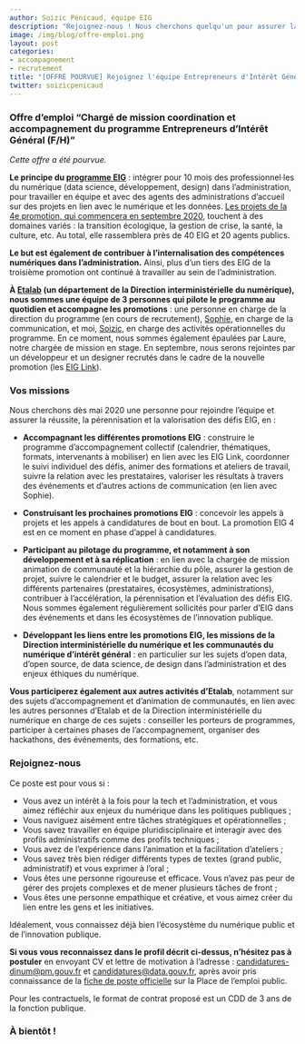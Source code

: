 ```yaml
---
author: Soizic Pénicaud, équipe EIG
description: "Rejoignez-nous ! Nous cherchons quelqu'un pour assurer la réussite, la pérennisation et la valorisation des défis EIG à partir de mai 2020."
image: /img/blog/offre-emploi.png
layout: post
categories:
- accompagnement
- recrutement
title: "[OFFRE POURVUE] Rejoignez l'équipe Entrepreneurs d'Intérêt Général à Etalab : offre d'emploi « Chargé de mission coordination et accompagnement du programme EIG (F/H) »"
twitter: soizicpenicaud
---
```


### Offre d’emploi “Chargé de mission coordination et accompagnement du programme Entrepreneurs d’Intérêt Général (F/H)”
 
_Cette offre a été pourvue._

**Le principe du [programme EIG](https://entrepreneur-interet-general.etalab.gouv.fr/presentation.html)** : intégrer pour 10 mois des professionnel·les du numérique (data science, développement, design) dans l’administration, pour travailler en équipe et avec des agents des administrations d’accueil sur des projets en lien avec le numérique et les données. [Les projets de la 4e promotion, qui commencera en septembre 2020](https://www.etalab.gouv.fr/programme-entrepreneurs-dinteret-general-decouvrez-les-17-defis-de-la-quatrieme-promotion), touchent à des domaines variés : la transition écologique, la gestion de crise, la santé, la culture, etc. Au total, elle rassemblera près de 40 EIG et 20 agents publics. 

**Le but est également de contribuer à l’internalisation des compétences numériques dans l’administration.** Ainsi, plus d’un tiers des EIG de la troisième promotion ont continué à travailler au sein de l’administration. 

**À [Etalab](https://www.etalab.gouv.fr/) (un département de la Direction interministérielle du numérique), nous sommes une équipe de 3 personnes qui pilote le programme au quotidien et accompagne les promotions** : une personne en charge de la direction du programme (en cours de recrutement), [Sophie](https://entrepreneur-interet-general.etalab.gouv.fr/communaute/2018/sophie-miljkovic.html), en charge de la communication, et moi, [Soizic](https://entrepreneur-interet-general.etalab.gouv.fr/communaute/2018/soizic-penicaud.html), en charge des activités opérationnelles du programme. En ce moment, nous sommes également épaulées par Laure, notre chargée de mission en stage. En septembre, nous serons rejointes par un développeur et un designer recrutés dans le cadre de la nouvelle promotion (les [EIG Link](https://entrepreneur-interet-general.etalab.gouv.fr/defis/2019/eiglink.html)).

### Vos missions 

Nous cherchons dès mai 2020 une personne pour rejoindre l’équipe et assurer la réussite, la pérennisation et la valorisation des défis EIG, en :

  * **Accompagnant les différentes promotions EIG** : construire le programme d’accompagnement collectif (calendrier, thématiques, formats, intervenants à mobiliser) en lien avec les EIG Link, coordonner le suivi individuel des défis, animer des formations et ateliers de travail, suivre la relation avec les prestataires, valoriser les résultats à travers des événements et d’autres actions de communication (en lien avec Sophie).
  
  * **Construisant les prochaines promotions EIG** : concevoir les appels à projets et les appels à candidatures de bout en bout. La promotion EIG 4 est en ce moment en phase d’appel à candidatures. 
  
  * **Participant au pilotage du programme, et notamment à son développement et à sa réplication** : en lien avec la chargée de mission animation de communauté et la hiérarchie du pôle, assurer la gestion de projet, suivre le calendrier et le budget, assurer la relation avec les différents partenaires (prestataires, écosystèmes, administrations), contribuer à l’accélération, la pérennisation et l’évaluation des défis EIG. Nous sommes également régulièrement sollicités pour parler d’EIG dans des événements et dans les écosystèmes de l’innovation publique. 
  
  * **Développant les liens entre les promotions EIG, les missions de la Direction interministérielle du numérique et les 
  communautés du numérique d’intérêt général** : en particulier sur les sujets d’open data, d’open source, de data science, 
  de design dans l’administration et des enjeux éthiques du numérique.
  
  
**Vous participerez également aux autres activités d’Etalab**, notamment sur des sujets d’accompagnement et d’animation de communautés, en lien avec les autres personnes d’Etalab et de la Direction interministérielle du numérique en charge de ces sujets : conseiller les porteurs de programmes, participer à certaines phases de l’accompagnement, organiser des hackathons, des événements, des formations, etc. 

### Rejoignez-nous

Ce poste est pour vous si : 

  * Vous avez un intérêt à la fois pour la tech et l’administration, et vous aimez réfléchir aux enjeux du numérique dans les politiques publiques ;
  * Vous naviguez aisément entre tâches stratégiques et opérationnelles ;
  * Vous savez travailler en équipe pluridisciplinaire et interagir avec des profils administratifs comme des profils techniques ; 
  * Vous avez de l’expérience dans l’animation et la facilitation d’ateliers ; 
  * Vous savez très bien rédiger différents types de textes (grand public, administratif) et vous exprimer à l’oral ; 
  * Vous êtes une personne rigoureuse et efficace. Vous n’avez pas peur de gérer des projets complexes et de mener plusieurs tâches de front ;
  * Vous êtes une personne empathique et créative, et vous aimez créer du lien entre les gens et les initiatives. 

Idéalement, vous connaissez déjà bien l’écosystème du numérique public et de l’innovation publique.

**Si vous vous reconnaissez dans le profil décrit ci-dessus, n’hésitez pas à postuler** en envoyant CV et lettre de motivation à l’adresse : candidatures-dinum@pm.gouv.fr et candidatures@data.gouv.fr, après avoir pris connaissance de la [fiche de poste officielle](https://www.place-emploi-public.gouv.fr/offre-emploi/charge-de-mission-coordination-et-accompagnement-hf-reference-2020-375131) sur la Place de l’emploi public.

Pour les contractuels, le format de contrat proposé est un CDD de 3 ans de la fonction publique. 

### À bientôt !
